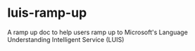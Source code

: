 # luis-ramp-up
A ramp up doc to help users ramp up to Microsoft's Language Understanding Intelligent Service (LUIS)

